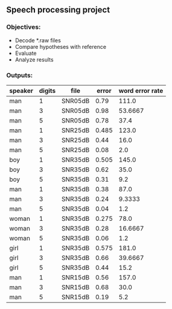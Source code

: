 ## Speech processing project

### Objectives:
- Decode *.raw files
- Compare hypotheses with reference
- Evaluate
- Analyze results

### Outputs:

| speaker | digits | file    | error | word error rate |
| ------- | ------ | ------- | ----- | --------------- |
| man     | 1      | SNR05dB | 0.79  | 111.0           |
| man     | 3      | SNR05dB | 0.98  | 53.6667         |
| man     | 5      | SNR05dB | 0.78  | 37.4            |
| man     | 1      | SNR25dB | 0.485 | 123.0           |
| man     | 3      | SNR25dB | 0.44  | 16.0            |
| man     | 5      | SNR25dB | 0.08  | 2.0             |
| boy     | 1      | SNR35dB | 0.505 | 145.0           |
| boy     | 3      | SNR35dB | 0.62  | 35.0            |
| boy     | 5      | SNR35dB | 0.31  | 9.2             |
| man     | 1      | SNR35dB | 0.38  | 87.0            |
| man     | 3      | SNR35dB | 0.24  | 9.3333          |
| man     | 5      | SNR35dB | 0.04  | 1.2             |
| woman   | 1      | SNR35dB | 0.275 | 78.0            |
| woman   | 3      | SNR35dB | 0.28  | 16.6667         |
| woman   | 5      | SNR35dB | 0.06  | 1.2             |
| girl    | 1      | SNR35dB | 0.575 | 181.0           |
| girl    | 3      | SNR35dB | 0.66  | 39.6667         |
| girl    | 5      | SNR35dB | 0.44  | 15.2            |
| man     | 1      | SNR15dB | 0.56  | 157.0           |
| man     | 3      | SNR15dB | 0.68  | 30.0            |
| man     | 5      | SNR15dB | 0.19  | 5.2             |
